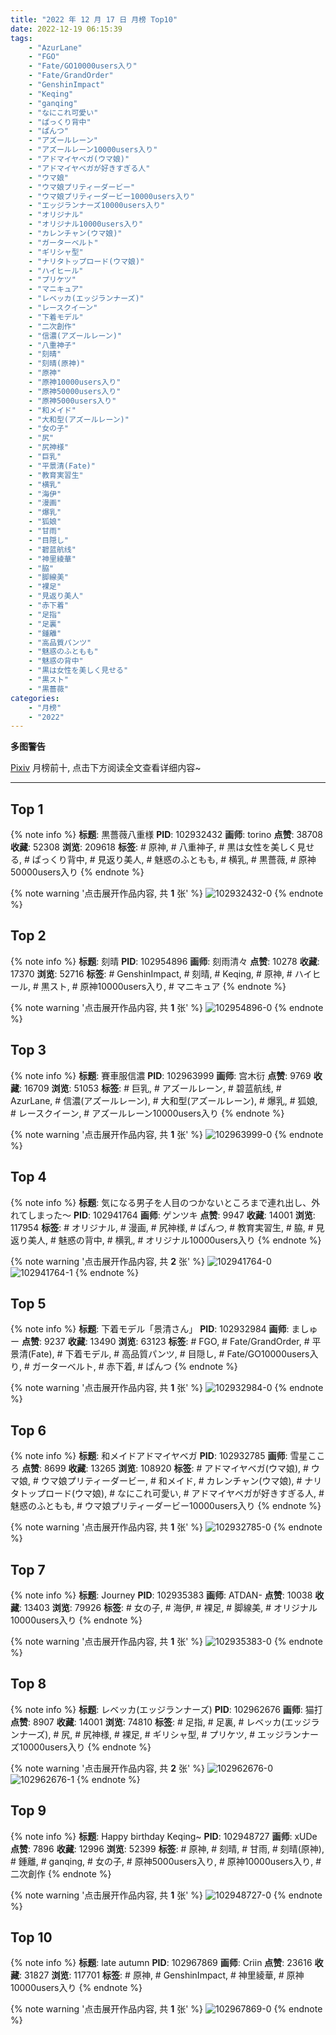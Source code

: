 ```yaml
---
title: "2022 年 12 月 17 日 月榜 Top10"
date: 2022-12-19 06:15:39
tags:
    - "AzurLane"
    - "FGO"
    - "Fate/GO10000users入り"
    - "Fate/GrandOrder"
    - "GenshinImpact"
    - "Keqing"
    - "ganqing"
    - "なにこれ可愛い"
    - "ぱっくり背中"
    - "ぱんつ"
    - "アズールレーン"
    - "アズールレーン10000users入り"
    - "アドマイヤベガ(ウマ娘)"
    - "アドマイヤベガが好きすぎる人"
    - "ウマ娘"
    - "ウマ娘プリティーダービー"
    - "ウマ娘プリティーダービー10000users入り"
    - "エッジランナーズ10000users入り"
    - "オリジナル"
    - "オリジナル10000users入り"
    - "カレンチャン(ウマ娘)"
    - "ガーターベルト"
    - "ギリシャ型"
    - "ナリタトップロード(ウマ娘)"
    - "ハイヒール"
    - "プリケツ"
    - "マニキュア"
    - "レベッカ(エッジランナーズ)"
    - "レースクイーン"
    - "下着モデル"
    - "二次創作"
    - "信濃(アズールレーン)"
    - "八重神子"
    - "刻晴"
    - "刻晴(原神)"
    - "原神"
    - "原神10000users入り"
    - "原神50000users入り"
    - "原神5000users入り"
    - "和メイド"
    - "大和型(アズールレーン)"
    - "女の子"
    - "尻"
    - "尻神様"
    - "巨乳"
    - "平景清(Fate)"
    - "教育実習生"
    - "横乳"
    - "海伊"
    - "漫画"
    - "爆乳"
    - "狐娘"
    - "甘雨"
    - "目隠し"
    - "碧蓝航线"
    - "神里綾華"
    - "脇"
    - "脚線美"
    - "裸足"
    - "見返り美人"
    - "赤下着"
    - "足指"
    - "足裏"
    - "鍾離"
    - "高品質パンツ"
    - "魅惑のふともも"
    - "魅惑の背中"
    - "黒は女性を美しく見せる"
    - "黒スト"
    - "黒薔薇"
categories:
    - "月榜"
    - "2022"
---
```


<i class="fa fa-triangle-exclamation"></i>**多图警告**<i class="fa fa-triangle-exclamation"></i>

[Pixiv](https://www.pixiv.net/) 月榜前十, 点击下方阅读全文查看详细内容~

<!-- more -->

---

## Top 1

{% note info %}
**标题**: 黒薔薇八重様
**PID**: 102932432 **画师**: torino
**点赞**: 38708 **收藏**: 52308 **浏览**: 209618
**标签**: # 原神, # 八重神子, # 黒は女性を美しく見せる, # ぱっくり背中, # 見返り美人, # 魅惑のふともも, # 横乳, # 黒薔薇, # 原神50000users入り
{% endnote %}

{% note warning '点击展开作品内容, 共 **1** 张' %}
![102932432-0](https://i.pixiv.re/img-original/img/2022/11/20/00/00/11/102932432_p0.jpg)
{% endnote %}

## Top 2

{% note info %}
**标题**: 刻晴
**PID**: 102954896 **画师**: 刻雨清々
**点赞**: 10278 **收藏**: 17370 **浏览**: 52716
**标签**: # GenshinImpact, # 刻晴, # Keqing, # 原神, # ハイヒール, # 黒スト, # 原神10000users入り, # マニキュア
{% endnote %}

{% note warning '点击展开作品内容, 共 **1** 张' %}
![102954896-0](https://i.pixiv.re/img-original/img/2022/11/20/19/10/47/102954896_p0.png)
{% endnote %}

## Top 3

{% note info %}
**标题**: 賽車服信濃
**PID**: 102963999 **画师**: 宫木衍
**点赞**: 9769 **收藏**: 16709 **浏览**: 51053
**标签**: # 巨乳, # アズールレーン, # 碧蓝航线, # AzurLane, # 信濃(アズールレーン), # 大和型(アズールレーン), # 爆乳, # 狐娘, # レースクイーン, # アズールレーン10000users入り
{% endnote %}

{% note warning '点击展开作品内容, 共 **1** 张' %}
![102963999-0](https://i.pixiv.re/img-original/img/2022/11/20/23/38/27/102963999_p0.jpg)
{% endnote %}

## Top 4

{% note info %}
**标题**: 気になる男子を人目のつかないところまで連れ出し、外れてしまった～
**PID**: 102941764 **画师**: ゲンツキ
**点赞**: 9947 **收藏**: 14001 **浏览**: 117954
**标签**: # オリジナル, # 漫画, # 尻神様, # ぱんつ, # 教育実習生, # 脇, # 見返り美人, # 魅惑の背中, # 横乳, # オリジナル10000users入り
{% endnote %}

{% note warning '点击展开作品内容, 共 **2** 张' %}
![102941764-0](https://i.pixiv.re/img-original/img/2022/11/20/09/31/56/102941764_p0.jpg)
![102941764-1](https://i.pixiv.re/img-original/img/2022/11/20/09/31/56/102941764_p1.jpg)
{% endnote %}

## Top 5

{% note info %}
**标题**: 下着モデル「景清さん」
**PID**: 102932984 **画师**: ましゅー
**点赞**: 9237 **收藏**: 13490 **浏览**: 63123
**标签**: # FGO, # Fate/GrandOrder, # 平景清(Fate), # 下着モデル, # 高品質パンツ, # 目隠し, # Fate/GO10000users入り, # ガーターベルト, # 赤下着, # ぱんつ
{% endnote %}

{% note warning '点击展开作品内容, 共 **1** 张' %}
![102932984-0](https://i.pixiv.re/img-original/img/2022/11/20/00/11/30/102932984_p0.jpg)
{% endnote %}

## Top 6

{% note info %}
**标题**: 和メイドアドマイヤベガ
**PID**: 102932785 **画师**: 雪星こころ
**点赞**: 8699 **收藏**: 13265 **浏览**: 108920
**标签**: # アドマイヤベガ(ウマ娘), # ウマ娘, # ウマ娘プリティーダービー, # 和メイド, # カレンチャン(ウマ娘), # ナリタトップロード(ウマ娘), # なにこれ可愛い, # アドマイヤベガが好きすぎる人, # 魅惑のふともも, # ウマ娘プリティーダービー10000users入り
{% endnote %}

{% note warning '点击展开作品内容, 共 **1** 张' %}
![102932785-0](https://i.pixiv.re/img-original/img/2022/11/20/00/05/39/102932785_p0.png)
{% endnote %}

## Top 7

{% note info %}
**标题**: Journey
**PID**: 102935383 **画师**: ATDAN-
**点赞**: 10038 **收藏**: 13403 **浏览**: 79926
**标签**: # 女の子, # 海伊, # 裸足, # 脚線美, # オリジナル10000users入り
{% endnote %}

{% note warning '点击展开作品内容, 共 **1** 张' %}
![102935383-0](https://i.pixiv.re/img-original/img/2022/11/20/01/38/30/102935383_p0.jpg)
{% endnote %}

## Top 8

{% note info %}
**标题**: レベッカ(エッジランナーズ)
**PID**: 102962676 **画师**: 猫打
**点赞**: 8907 **收藏**: 14001 **浏览**: 74810
**标签**: # 足指, # 足裏, # レベッカ(エッジランナーズ), # 尻, # 尻神様, # 裸足, # ギリシャ型, # プリケツ, # エッジランナーズ10000users入り
{% endnote %}

{% note warning '点击展开作品内容, 共 **2** 张' %}
![102962676-0](https://i.pixiv.re/img-original/img/2022/11/20/23/01/53/102962676_p0.jpg)
![102962676-1](https://i.pixiv.re/img-original/img/2022/11/20/23/01/53/102962676_p1.jpg)
{% endnote %}

## Top 9

{% note info %}
**标题**: Happy birthday Keqing~
**PID**: 102948727 **画师**: xUDe
**点赞**: 7896 **收藏**: 12996 **浏览**: 52399
**标签**: # 原神, # 刻晴, # 甘雨, # 刻晴(原神), # 鍾離, # ganqing, # 女の子, # 原神5000users入り, # 原神10000users入り, # 二次創作
{% endnote %}

{% note warning '点击展开作品内容, 共 **1** 张' %}
![102948727-0](https://i.pixiv.re/img-original/img/2022/11/20/15/19/42/102948727_p0.jpg)
{% endnote %}

## Top 10

{% note info %}
**标题**: late autumn
**PID**: 102967869 **画师**: Criin
**点赞**: 23616 **收藏**: 31827 **浏览**: 117701
**标签**: # 原神, # GenshinImpact, # 神里綾華, # 原神10000users入り
{% endnote %}

{% note warning '点击展开作品内容, 共 **1** 张' %}
![102967869-0](https://i.pixiv.re/img-original/img/2022/11/21/01/35/43/102967869_p0.jpg)
{% endnote %}
